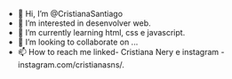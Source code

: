 - 👋 Hi, I’m @CristianaSantiago
- 👀 I’m interested in  desenvolver web.
- 🌱 I’m currently learning  html, css e javascript.
- 💞️ I’m looking to collaborate on ...
- 📫 How to reach me linked- Cristiana Nery e instagram - instagram.com/cristianasns/.

<!---
CristianaSantiago/CristianaSantiago is a ✨ special ✨ repository because its `README.md` (this file) appears on your GitHub profile.
You can click the Preview link to take a look at your changes.
--->
